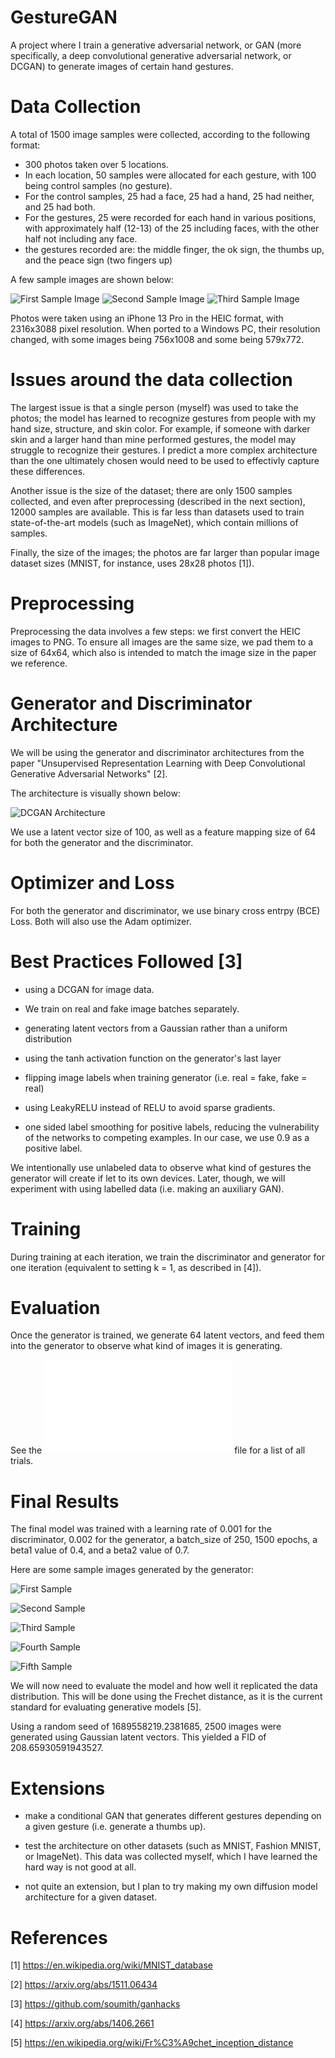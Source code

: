 # GestureGAN

A project where I train a generative adversarial network, or GAN (more specifically, a deep convolutional generative adversarial network, or DCGAN) to generate images of certain hand gestures.

# Data Collection

A total of 1500 image samples were collected, according to the following format:

- 300 photos taken over 5 locations.
- In each location, 50 samples were allocated for each gesture, with 100 being control samples (no gesture).
- For the control samples, 25 had a face, 25 had a hand, 25 had neither, and 25 had both.
- For the gestures, 25 were recorded for each hand in various positions, with approximately half (12-13) of the 25 including faces, with the other half not including any face.
- the gestures recorded are: the middle finger, the ok sign, the thumbs up, and the peace sign (two fingers up)

A few sample images are shown below:

![First Sample Image](./IMG_16640.png)
![Second Sample Image](./IMG_02570.png)
![Third Sample Image](./IMG_10920.png)

Photos were taken using an iPhone 13 Pro in the HEIC format, with 2316x3088 pixel resolution. When ported to a Windows PC, their resolution changed, with some images being 756x1008 and some being 579x772.

# Issues around the data collection

The largest issue is that a single person (myself) was used to take the photos; the model has learned to recognize gestures from people with my hand size, structure, and skin color. For example, if someone with darker skin and a larger hand than mine performed gestures, the model may struggle to recognize their gestures. I predict a more complex architecture than the one ultimately chosen would need to be used to effectivly capture these differences.

Another issue is the size of the dataset; there are only 1500 samples collected, and even after preprocessing (described in the next section), 12000 samples are available. This is far less than datasets used to train state-of-the-art models (such as ImageNet), which contain millions of samples.

Finally, the size of the images; the photos are far larger than popular image dataset sizes (MNIST, for instance, uses 28x28 photos [1]).

# Preprocessing

Preprocessing the data involves a few steps: we first convert the HEIC images to PNG. To ensure all images are the same size, we pad them to a size of 64x64, which also is intended to match the image size in the paper we reference.

# Generator and Discriminator Architecture

We will be using the generator and discriminator architectures from the paper "Unsupervised Representation Learning with Deep Convolutional Generative Adversarial Networks" [2].

The architecture is visually shown below:

![DCGAN Architecture](./dcgan.png)

We use a latent vector size of 100, as well as a feature mapping size of 64 for both the generator and the discriminator.

# Optimizer and Loss

For both the generator and discriminator, we use binary cross entrpy (BCE) Loss. Both will also use the Adam optimizer.

# Best Practices Followed [3]

- using a DCGAN for image data.

- We train on real and fake image batches separately.

- generating latent vectors from a Gaussian rather than a uniform distribution

- using the tanh activation function on the generator's last layer

- flipping image labels when training generator (i.e. real = fake, fake = real)

- using LeakyRELU instead of RELU to avoid sparse gradients.

- one sided label smoothing for positive labels, reducing the vulnerability of the networks to competing examples. In our case, we use 0.9 as a positive label.

We intentionally use unlabeled data to observe what kind of gestures the generator will create if let to its own devices. Later, though, we will experiment with using labelled data (i.e. making an auxiliary GAN).

# Training

During training at each iteration, we train the discriminator and generator for one iteration (equivalent to setting k = 1, as described in [4]). 

# Evaluation

Once the generator is trained, we generate 64 latent vectors, and feed them into the generator to observe what kind of images it is generating.

See the ![Trials.md](./Trials.md) file for a list of all trials.

# Final Results

The final model was trained with a learning rate of 0.001 for the discriminator, 0.002 for the generator, a batch_size of 250, 1500 epochs, a beta1 value of 0.4, and a beta2 value of 0.7. 

Here are some sample images generated by the generator:

![First Sample](./sample_1.png)

![Second Sample](./sample_2.png)

![Third Sample](./sample_3.png)

![Fourth Sample](./sample_4.png)

![Fifth Sample](./sample_5.png)

We will now need to evaluate the model and how well it replicated the data distribution. This will be done using the Frechet distance, as it is the current standard for evaluating generative models [5].

Using a random seed of 1689558219.2381685, 2500 images were generated using Gaussian latent vectors. This yielded a FID of 208.65930591943527. 

# Extensions

- make a conditional GAN that generates different gestures depending on a given gesture (i.e. generate a thumbs up).

- test the architecture on other datasets (such as MNIST, Fashion MNIST, or ImageNet). This data was collected myself, which I have learned the hard way is not good at all.

- not quite an extension, but I plan to try making my own diffusion model architecture for a given dataset.

# References

[1] https://en.wikipedia.org/wiki/MNIST_database

[2] https://arxiv.org/abs/1511.06434

[3] https://github.com/soumith/ganhacks

[4] https://arxiv.org/abs/1406.2661

[5] https://en.wikipedia.org/wiki/Fr%C3%A9chet_inception_distance